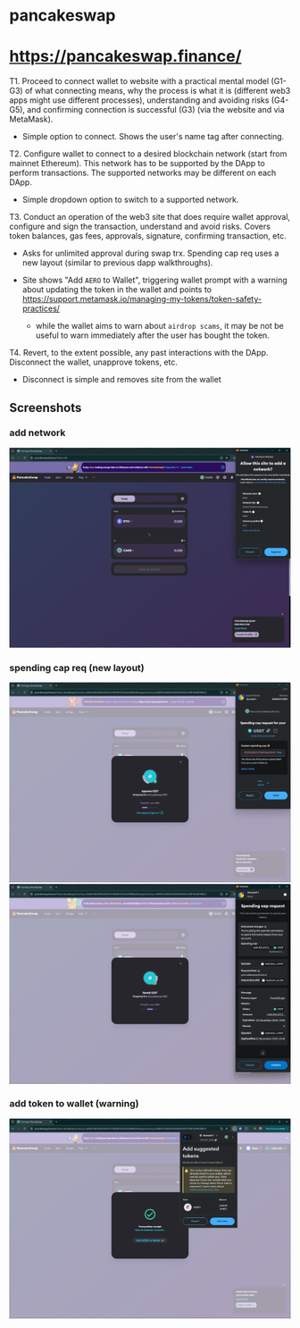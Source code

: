 # pancakeswap
# https://pancakeswap.finance/

T1. Proceed to connect wallet to website with a practical mental model (G1-G3) of what connecting means, why the process is what it is (different web3 apps might use different processes), understanding and avoiding risks (G4-G5), and confirming connection is successful (G3) (via the website and via MetaMask).

- Simple option to connect. Shows the user's name tag after connecting.

T2. Configure wallet to connect to a desired blockchain network (start from mainnet Ethereum). This network has to be supported by the DApp to perform transactions. The supported networks may be different on each DApp.

- Simple dropdown option to switch to a supported network.

T3. Conduct an operation of the web3 site that does require wallet approval, configure and sign the transaction, understand and avoid risks. Covers token balances, gas fees, approvals, signature, confirming transaction, etc.

- Asks for unlimited approval during swap trx. Spending cap req uses a new layout (similar to previous dapp walkthroughs).

- Site shows "Add `AERO` to Wallet", triggering wallet prompt with a warning about updating the token in the wallet and points to https://support.metamask.io/managing-my-tokens/token-safety-practices/
    - while the wallet aims to warn about `airdrop scams`, it may be not be useful to warn immediately after the user has bought the token.

T4. Revert, to the extent possible, any past interactions with the DApp. Disconnect the wallet, unapprove tokens, etc. 

- Disconnect is simple and removes site from the wallet

## Screenshots
### add network
![wallet](image-115.png)

### spending cap req (new layout)
![trx](image-116.png)
![spending cap req](image-117.png)

### add token to wallet (warning)
![add token](image-118.png)

